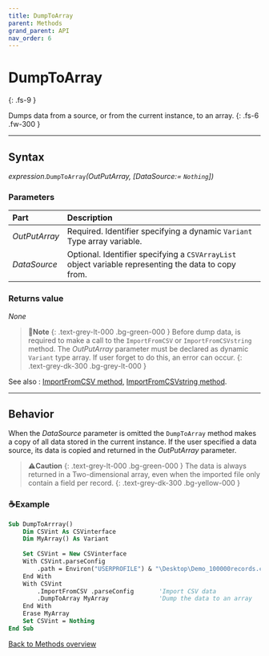 ```yaml
---
title: DumpToArray
parent: Methods
grand_parent: API
nav_order: 6
---
```


# DumpToArray
{: .fs-9 }

Dumps data from a source, or from the current instance, to an array.
{: .fs-6 .fw-300 }

---

## Syntax

*expression*.`DumpToArray`*(OutPutArray, \[DataSource:= `Nothing`\])*

### Parameters

<table>
<thead>
<tr>
<th style="text-align: left;">Part</th>
<th style="text-align: left;">Description</th>
</tr>
</thead>
<tbody>
<tr>
<td style="text-align: left;"><em>OutPutArray</em></td>
<td style="text-align: left;">Required. Identifier specifying a dynamic <code>Variant</code> Type array variable.</td>
</tr>
<tr>
<td style="text-align: left;"><em>DataSource</em></td>
<td style="text-align: left;">Optional. Identifier specifying a <code>CSVArrayList</code> object variable representing the data to copy from.</td>
</tr>
</tbody>
</table>

### Returns value

_None_

>📝**Note**
>{: .text-grey-lt-000 .bg-green-000 }
>Before dump data, is required to make a call to the `ImportFromCSV` or `ImportFromCSVstring` method. The *OutPutArray* parameter must be declared as dynamic `Variant` type array. If user forget to do this, an error can occur.
{: .text-grey-dk-300 .bg-grey-lt-000 }

See also
: [ImportFromCSV method](https://ws-garcia.github.io/VBA-CSV-interface/api/methods/importfromcsv.html), [ImportFromCSVstring method](https://ws-garcia.github.io/VBA-CSV-interface/api/methods/importfromcsvstring.html).

---

## Behavior

When the *DataSource* parameter is omitted the `DumpToArray` method makes a copy of all data stored in the current instance. If the user specified a data source, its data is copied and returned in the *OutPutArray* parameter.

>⚠️**Caution**
>{: .text-grey-lt-000 .bg-green-000 }
>The data is always returned in a Two-dimensional array, even when the imported file only contain a field per record.
{: .text-grey-dk-300 .bg-yellow-000 }

### ☕Example

```vb
Sub DumpToArrray()
    Dim CSVint As CSVinterface
    Dim MyArray() As Variant
    
    Set CSVint = New CSVinterface
    With CSVint.parseConfig
        .path = Environ("USERPROFILE") & "\Desktop\Demo_100000records.csv"
    End With
    With CSVint
        .ImportFromCSV .parseConfig       'Import CSV data
        .DumpToArray MyArray              'Dump the data to an array
    End With
    Erase MyArray
    Set CSVint = Nothing
End Sub
```

[Back to Methods overview](https://ws-garcia.github.io/VBA-CSV-interface/api/methods/)
